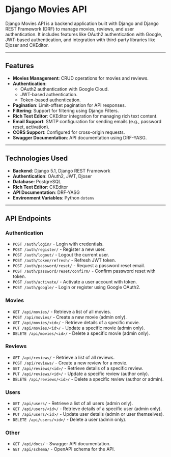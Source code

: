 # Django Movies API

Django Movies API is a backend application built with Django and Django REST Framework (DRF) to manage movies, reviews, and user authentication. It includes features like OAuth2 authentication with Google, JWT-based authentication, and integration with third-party libraries like Djoser and CKEditor.

---

## **Features**

- **Movies Management**: CRUD operations for movies and reviews.
- **Authentication**:
  - OAuth2 authentication with Google Cloud.
  - JWT-based authentication.
  - Token-based authentication.
- **Pagination**: Limit-offset pagination for API responses.
- **Filtering**: Support for filtering using Django Filters.
- **Rich Text Editor**: CKEditor integration for managing rich text content.
- **Email Support**: SMTP configuration for sending emails (e.g., password reset, activation).
- **CORS Support**: Configured for cross-origin requests.
- **Swagger Documentation**: API documentation using DRF-YASG.

---

## **Technologies Used**

- **Backend**: Django 5.1, Django REST Framework
- **Authentication**: OAuth2, JWT, Djoser
- **Database**: PostgreSQL
- **Rich Text Editor**: CKEditor
- **API Documentation**: DRF-YASG
- **Environment Variables**: Python `dotenv`

---

## **API Endpoints**

### **Authentication**
- `POST /auth/login/` - Login with credentials.
- `POST /auth/register/` - Register a new user.
- `POST /auth/logout/` - Logout the current user.
- `POST /auth/token/refresh/` - Refresh JWT token.
- `POST /auth/password/reset/` - Request a password reset email.
- `POST /auth/password/reset/confirm/` - Confirm password reset with token.
- `POST /auth/activate/` - Activate a user account with token.
- `POST /auth/google/` - Login or register using Google OAuth2.

### **Movies**
- `GET /api/movies/` - Retrieve a list of all movies.
- `POST /api/movies/` - Create a new movie (admin only).
- `GET /api/movies/<id>/` - Retrieve details of a specific movie.
- `PUT /api/movies/<id>/` - Update a specific movie (admin only).
- `DELETE /api/movies/<id>/` - Delete a specific movie (admin only).

### **Reviews**
- `GET /api/reviews/` - Retrieve a list of all reviews.
- `POST /api/reviews/` - Create a new review for a movie.
- `GET /api/reviews/<id>/` - Retrieve details of a specific review.
- `PUT /api/reviews/<id>/` - Update a specific review (author only).
- `DELETE /api/reviews/<id>/` - Delete a specific review (author or admin).

### **Users**
- `GET /api/users/` - Retrieve a list of all users (admin only).
- `GET /api/users/<id>/` - Retrieve details of a specific user (admin only).
- `PUT /api/users/<id>/` - Update user details (admin or user themselves).
- `DELETE /api/users/<id>/` - Delete a user (admin only).

### **Other**
- `GET /api/docs/` - Swagger API documentation.
- `GET /api/schema/` - OpenAPI schema for the API.
